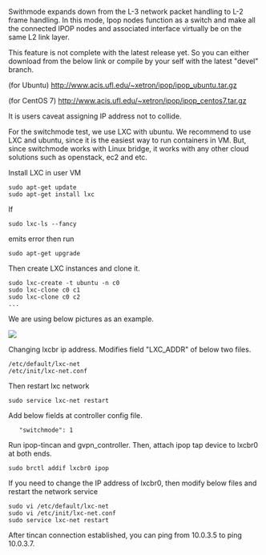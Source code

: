 Swithmode expands down from the L-3 network packet handling to L-2 frame handling. In this mode, Ipop nodes function as a switch and make all the connected IPOP nodes and associated interface virtually be on  the same L2 link layer. 

This feature is not complete with the latest release yet. So you can either download from the below link or compile by your self with the latest "devel" branch. 

(for Ubuntu)
http://www.acis.ufl.edu/~xetron/ipop/ipop_ubuntu.tar.gz

(for CentOS 7)
http://www.acis.ufl.edu/~xetron/ipop/ipop_centos7.tar.gz



It is users caveat assigning IP address not to collide. 

For the switchmode test, we use LXC with ubuntu.
We recommend to use LXC and ubuntu, since it is the easiest way to run containers in VM. But, since switchmode works with Linux bridge, it works with any other cloud solutions such as openstack, ec2 and etc. 

Install LXC in user VM

```
sudo apt-get update
sudo apt-get install lxc
```

If 
```
sudo lxc-ls --fancy
```
emits error then run

```
sudo apt-get upgrade
```
Then create LXC instances and clone it. 
```
sudo lxc-create -t ubuntu -n c0
sudo lxc-clone c0 c1
sudo lxc-clone c0 c2
...
```

We are using below pictures as an example. 

![](http://www.acis.ufl.edu/~xetron/ipop-project/switchmode.png)

Changing lxcbr ip address. Modifies field "LXC_ADDR" of below two files.

```
/etc/default/lxc-net
/etc/init/lxc-net.conf
```

Then restart lxc network

```
sudo service lxc-net restart
```

Add below fields at controller config file. 
```
   "switchmode": 1
```
Run ipop-tincan and gvpn_controller. 
Then, attach ipop tap device to lxcbr0 at both ends. 

```
sudo brctl addif lxcbr0 ipop
```

If you need to change the IP address of lxcbr0, then modify below files and restart the network service
```
sudo vi /etc/default/lxc-net
sudo vi /etc/init/lxc-net.conf
sudo service lxc-net restart
```

After tincan connection established, you can ping from 10.0.3.5 to ping 10.0.3.7.  


